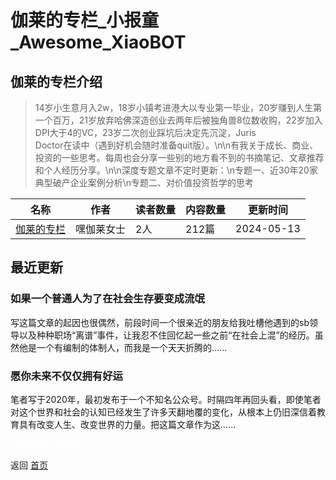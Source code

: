 # 伽莱的专栏_小报童_Awesome_XiaoBOT

## 伽莱的专栏介绍
> 14岁小生意月入2w，18岁小镇考进港大以专业第一毕业，20岁赚到人生第一个百万，21岁放弃哈佛深造创业去两年后被独角兽8位数收购，22岁加入DPI大于4的VC，23岁二次创业踩坑后决定先沉淀，Juris  
Doctor在读中（遇到好机会随时准备quit版）。\n\n有我关于成长、商业、投资的一些思考。每周也会分享一些别的地方看不到的书摘笔记、文章推荐和个人经历分享。\n\n深度专题文章不定时更新：\n专题一、近30年20家典型破产企业案例分析\n专题二、对价值投资哲学的思考  
  


|名称|作者|读者数量|内容数量|更新时间|
|---|---|---|---|---|
|[伽莱的专栏](https://xiaobot.net/p/galaiodyssey?refer=0b133df9-27dc-423b-8101-639049001c13)|嘿伽莱女士|2人|212篇|2024-05-13|

## 最近更新
### 如果一个普通人为了在社会生存要变成流氓

写这篇文章的起因也很偶然，前段时间一个很亲近的朋友给我吐槽他遇到的sb领导以及种种职场“离谱”事件，让我忍不住回忆起一些之前“在社会上混”的经历。虽然他是一个有编制的体制人，而我是一个天天折腾的......

### 愿你未来不仅仅拥有好运

笔者写于2020年，最初发布于一个不知名公众号。时隔四年再回头看，即使笔者对这个世界和社会的认知已经发生了许多天翻地覆的变化，从根本上仍旧深信着教育具有改变人生、改变世界的力量。把这篇文章作为这......


<a href="https://github.com/Reno9527/awesome-xiaobot" style="color: white; text-decoration: none;">awesome-xiaobot</a>

返回 [首页](../README.md)
